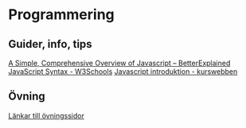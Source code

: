 # Programmering

## Guider, info, tips

[A Simple, Comprehensive Overview of Javascript – BetterExplained](https://betterexplained.com/articles/the-single-page-javascript-overview/)  
[JavaScript Syntax - W3Schools](https://www.w3schools.com/js/js_syntax.asp)
[Javascript introduktion - kurswebben](https://twiggy.smutje.se/index.php/Javascript_introduktion)

## Övning

[Länkar till övningssidor](V45/practice.md)
